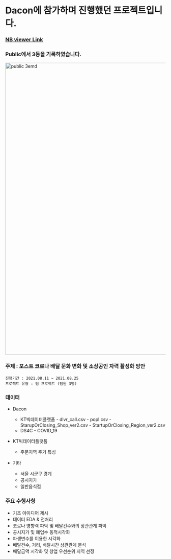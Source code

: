 # Dacon에 참가하며 진행했던 프로젝트입니다.

### [NB viewer Link](https://nbviewer.jupyter.org/github/blindinterview/Blind_Dacon/blob/main/%EB%AA%85%EC%88%98%EC%98%B9%EA%B3%BC%20%ED%95%A8%EA%BB%98%ED%95%98%EB%8A%94%20%EC%BD%94%EB%A1%9C%EB%82%98%20%EC%8B%9C%EB%8C%80%20%EB%B0%B0%EB%8B%AC%20%EB%AC%B8%ED%99%94%20%EB%B6%84%EC%84%9D_210825.ipynb)

### Public에서 3등을 기록하였습니다.
<img width="914" alt="public 3emd" src="https://user-images.githubusercontent.com/90144657/132131832-5020820b-6d54-437e-903b-7dd40d96e954.png">


### 주제 : 포스트 코로나 배달 문화 변화 및 소상공인 자력 활성화 방안

    진행기간 : 2021.08.11 ~ 2021.08.25
    프로젝트 유형 : 팀 프로젝트 (팀원 3명)

### 데이터

- Dacon
    - KT빅데이터플랫폼
            - dlvr_call.csv
            - popl.csv
            - StarupOrClosing_Shop_ver2.csv
            - StartupOrClosing_Region_ver2.csv
    - DS4C
            - COVID_19

- KT빅데이터플랫폼
    - 주문지역 주거 특성

- 기타
    - 서울 시군구 경계
    - 공시지가
    - 일반음식점

### 주요 수행사항

- 기초 아이디어 제시
- 데이터 EDA & 전처리
- 코로나 영향력 파악 및 배달건수와의 상관관계 파악
- 공시지가 및 폐업수 동적시각화
- 파생변수를 이용한 시각화
- 배달건수, 거리, 배달시간 상관관계 분석
- 배달금액 시각화 및 창업 우선순위 지역 선정

